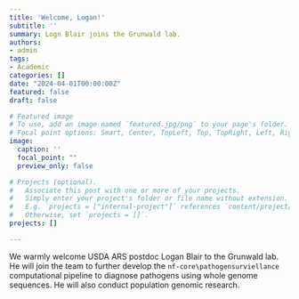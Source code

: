 ```yaml
---
title: 'Welcome, Logan!'
subtitle: ''
summary: Logn Blair joins the Grunwald lab.
authors:
- admin
tags:
- Academic
categories: []
date: "2024-04-01T00:00:00Z"
featured: false
draft: false

# Featured image
# To use, add an image named `featured.jpg/png` to your page's folder.
# Focal point options: Smart, Center, TopLeft, Top, TopRight, Left, Right, BottomLeft, Bottom, BottomRight
image:
  caption: ''
  focal_point: ""
  preview_only: false

# Projects (optional).
#   Associate this post with one or more of your projects.
#   Simply enter your project's folder or file name without extension.
#   E.g. `projects = ["internal-project"]` references `content/project/deep-learning/index.md`.
#   Otherwise, set `projects = []`.
projects: []

---
```


We warmly welcome USDA ARS postdoc Logan Blair to the Grunwald lab. He will join the team to further develop the `nf-core\pathogensurviellance` computational pipeline to diagnose pathogens using whole genome sequences. He will also conduct population genomic research. 